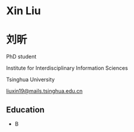 # Xin Liu 
# 刘昕
PhD student

Institute for Interdisciplinary Information Sciences

Tsinghua University

liuxin19@mails.tsinghua.edu.cn

<!--
**LiuXin11235/LiuXin11235** is a ✨ _special_ ✨ repository because its `README.md` (this file) appears on your GitHub profile.

Here are some ideas to get you started:

- 🔭 I’m currently working on ...
- 🌱 I’m currently learning ...
- 👯 I’m looking to collaborate on ...
- 🤔 I’m looking for help with ...
- 💬 Ask me about ...
- 📫 How to reach me: ...
- 😄 Pronouns: ...
- ⚡ Fun fact: ...
-->

## Education
- B
